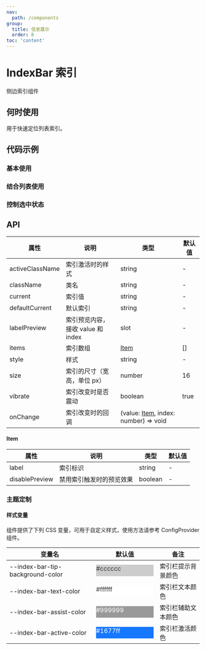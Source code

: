 ```yaml
---
nav:
  path: /components
group:
  title: 信息展示
  order: 8
toc: 'content'
---
```


# IndexBar 索引

<!-- <code src="../../docs/components/compatibility.tsx" inline="true"></code> -->

侧边索引组件

## 何时使用

用于快速定位列表索引。

## 代码示例

### 基本使用

<code src='../../demo/pages/IndexBar/index'></code>

### 结合列表使用

<!-- <code src='pages/IndexBarScrollView/index'></code> -->

### 控制选中状态

<!-- <code src='pages/IndexBarControl/index'></code> -->

## API

| 属性            | 说明                              | 类型                                          | 默认值 |
| --------------- | --------------------------------- | --------------------------------------------- | ------ |
| activeClassName | 索引激活时的样式                  | string                                        | -      |
| className       | 类名                              | string                                        | -      |
| current         | 索引值                            | string                                        | -      |
| defaultCurrent  | 默认索引                          | string                                        | -      |
| labelPreview    | 索引预览内容，接收 value 和 index | slot                                          | -      |
| items           | 索引数组                          | [Item](#item)                                 | []     |
| style           | 样式                              | string                                        | -      |
| size            | 索引的尺寸（宽高，单位 px）       | number                                        | 16     |
| vibrate         | 索引改变时是否震动                | boolean                                       | true   |
| onChange        | 索引改变时的回调                  | (value: [Item](#item), index: number) => void |

#### Item

| 属性           | 说明                     | 类型    | 默认值 |
| -------------- | ------------------------ | ------- | ------ |
| label          | 索引标识                 | string  | -      |
| disablePreview | 禁用索引触发时的预览效果 | boolean | -      |

### 主题定制

#### 样式变量

组件提供了下列 CSS 变量，可用于自定义样式，使用方法请参考 ConfigProvider 组件。

| 变量名                           | 默认值                                                                                            | 备注               |
| -------------------------------- | ------------------------------------------------------------------------------------------------- | ------------------ |
| --index-bar-tip-background-color | <div style="width: 150px; height: 30px; background-color: #cccccc; color: #333333;">#cccccc</div> | 索引栏提示背景颜色 |
| --index-bar-text-color           | <div style="width: 150px; height: 30px; background-color: #ffffff; color: #333333;">#ffffff</div> | 索引栏文本颜色     |
| --index-bar-assist-color         | <div style="width: 150px; height: 30px; background-color: #999999; color: #ffffff;">#999999</div> | 索引栏辅助文本颜色 |
| --index-bar-active-color         | <div style="width: 150px; height: 30px; background-color: #1677ff; color: #ffffff;">#1677ff</div> | 索引栏激活颜色     |
